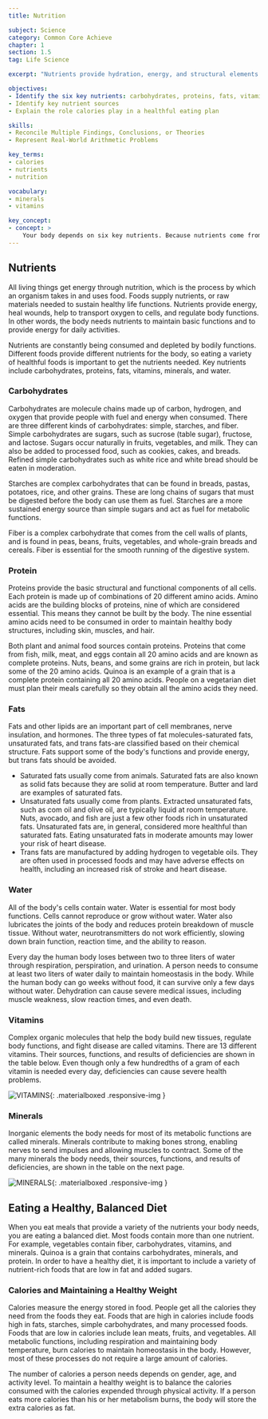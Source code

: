 ```yaml
---
title: Nutrition

subject: Science
category: Common Core Achieve
chapter: 1
section: 1.5
tag: Life Science

excerpt: "Nutrients provide hydration, energy, and structural elements that help our cells to function properly. Learn about six different nutrients the body needs for optimal health."

objectives:
- Identify the six key nutrients: carbohydrates, proteins, fats, vitamins, minerals, and water
- Identify key nutrient sources
- Explain the role calories play in a healthful eating plan

skills:
- Reconcile Multiple Findings, Conclusions, or Theories
- Represent Real-World Arithmetic Problems

key_terms:
- calories
- nutrients
- nutrition

vocabulary:
- minerals
- vitamins

key_concept:
- concept: >
    Your body depends on six key nutrients. Because nutrients come from food, eating a balanced diet contributes to your health.
---
```

## Nutrients

All living things get energy through nutrition, which is the process by which an organism takes in and uses food. Foods supply nutrients, or raw materials needed to sustain healthy life functions. Nutrients provide energy, heal wounds, help to transport oxygen to cells, and regulate body functions. In other words, the body needs nutrients to maintain basic functions and to provide energy for daily activities.

Nutrients are constantly being consumed and depleted by bodily functions. Different foods provide different nutrients for the body, so eating a variety of healthful foods is important to get the nutrients needed. Key nutrients include carbohydrates, proteins, fats, vitamins, minerals, and water.

### Carbohydrates

Carbohydrates are molecule chains made up of carbon, hydrogen, and oxygen that provide people with fuel and energy when consumed. There are three different kinds of carbohydrates: simple, starches, and fiber. Simple carbohydrates are sugars, such as sucrose (table sugar), fructose, and lactose. Sugars occur naturally in fruits, vegetables, and milk. They can also be added to processed food, such as cookies, cakes, and breads. Refined simple carbohydrates such as white rice and white bread should be eaten in moderation.

Starches are complex carbohydrates that can be found in breads, pastas, potatoes, rice, and other grains. These are long chains of sugars that must be digested before the body can use them as fuel. Starches are a more sustained energy source than simple sugars and act as fuel for metabolic functions.

Fiber is a complex carbohydrate that comes from the cell walls of plants, and is found in peas, beans, fruits, vegetables, and whole-grain breads and cereals. Fiber is essential for the smooth running of the digestive system.

### Protein

Proteins provide the basic structural and functional components of all cells. Each protein is made up of combinations of 20 different amino acids. Amino acids are the building blocks of proteins, nine of which are considered essential. This means they cannot be built by the body. The nine essential amino acids need to be consumed in order to maintain healthy body structures, including skin, muscles, and hair.

Both plant and animal food sources contain proteins. Proteins that come from fish, milk, meat, and eggs contain all 20 amino acids and are known as complete proteins. Nuts, beans, and some grains are rich in protein, but lack some of the 20 amino acids. Quinoa is an example of a grain that is a complete protein containing all 20 amino acids. People on a vegetarian diet must plan their meals carefully so they obtain all the amino acids they need.

### Fats

Fats and other lipids are an important part of cell membranes, nerve insulation, and hormones. The three types of fat molecules-saturated fats, unsaturated fats, and trans fats-are classified based on their chemical structure. Fats support some of the body's functions and provide energy, but trans fats should be avoided.

  * Saturated fats usually come from animals. Saturated fats are also known as solid fats because they are solid at room temperature. Butter and lard are examples of saturated fats.
  * Unsaturated fats usually come from plants. Extracted unsaturated fats, such as com oil and olive oil, are typically liquid at room temperature. Nuts, avocado, and fish are just a few other foods rich in unsaturated fats. Unsaturated fats are, in general, considered more healthful than saturated fats. Eating unsaturated fats in moderate amounts may lower your risk of heart disease.
  * Trans fats are manufactured by adding hydrogen to vegetable oils. They are often used in processed foods and may have adverse effects on health, including an increased risk of stroke and heart disease.

### Water

All of the body's cells contain water. Water is essential for most body functions. Cells cannot reproduce or grow without water. Water also lubricates the joints of the body and reduces protein breakdown of muscle tissue. Without water, neurotransmitters do not work efficiently, slowing down brain function, reaction time, and the ability to reason.

Every day the human body loses between two to three liters of water through respiration, perspiration, and urination. A person needs to consume at least two liters of water daily to maintain homeostasis in the body. While the human body can go weeks without food, it can survive only a few days without water. Dehydration can cause severe medical issues, including muscle weakness, slow reaction times, and even death.

### Vitamins

Complex organic molecules that help the body build new tissues, regulate body functions, and fight disease are called vitamins. There are 13 different vitamins. Their sources, functions, and results of deficiencies are shown in the table below. Even though only a few hundredths of a gram of each vitamin is needed every day, deficiencies can cause severe health problems.

![VITAMINS](http://cdn.shopify.com/s/files/1/1060/9112/products/205_1024x1024.png?v=1448869715){: .materialboxed .responsive-img }

### Minerals

Inorganic elements the body needs for most of its metabolic functions are called minerals. Minerals contribute to making bones strong, enabling nerves to send impulses and allowing muscles to contract. Some of the many minerals the body needs, their sources, functions, and results of deficiencies, are shown in the table on the next page.

![MINERALS](){: .materialboxed .responsive-img }

## Eating a Healthy, Balanced Diet

When you eat meals that provide a variety of the nutrients your body needs, you are eating a balanced diet. Most foods contain more than one nutrient. For example, vegetables contain fiber, carbohydrates, vitamins, and minerals. Quinoa is a grain that contains carbohydrates, minerals, and protein. In order to have a healthy diet, it is important to include a variety of nutrient-rich foods that are low in fat and added sugars.

### Calories and Maintaining a Healthy Weight

Calories measure the energy stored in food. People get all the calories they need from the foods they eat. Foods that are high in calories include foods high in fats, starches, simple carbohydrates, and many processed foods. Foods that are low in calories include lean meats, fruits, and vegetables. All metabolic functions, including respiration and maintaining body temperature, burn calories to maintain homeostasis in the body. However, most of these processes do not require a large amount of calories.

The number of calories a person needs depends on gender, age, and activity level. To maintain a healthy weight is to balance the calories consumed with the calories expended through physical activity. If a person eats more calories than his or her metabolism burns, the body will store the extra calories as fat.

